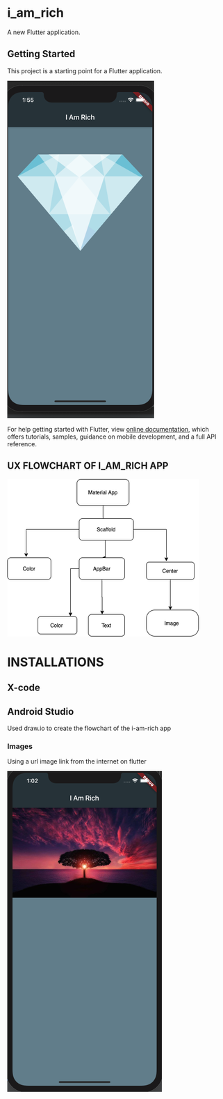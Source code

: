 # i_am_rich

A new Flutter application.

## Getting Started

This project is a starting point for a Flutter application.


![](images/addedDiamond.png)



For help getting started with Flutter, view 
[online documentation](https://flutter.dev/docs), which offers tutorials,
samples, guidance on mobile development, and a full API reference.

## UX FLOWCHART OF I_AM_RICH APP

  ![](images/i_am_rich_structure.png)
  
  

# INSTALLATIONS
## X-code

## Android Studio 

Used draw.io to create the flowchart of the i-am-rich app


   ### Images 

 Using a url image link from the internet on flutter 
 
 
   ![](images/addedImage.png)






